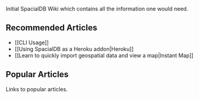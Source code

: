 Initial SpacialDB Wiki which contains all the information one would need.

## Recommended Articles

* [[CLI Usage]]
* [[Using SpacialDB as a Heroku addon|Heroku]]
* [[Learn to quickly import geospatial data and view a map|Instant Map]]

## Popular Articles

Links to popular articles.